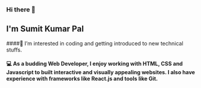 ### Hi there 👋
## I'm Sumit Kumar Pal

####👀 I’m interested in coding and getting introduced to new technical stuffs.
#### 💻 As a budding Web Developer, I enjoy working with HTML, CSS and Javascript to built interactive and visually appealing websites. I also have experience with frameworks like React.js and tools like Git.
<!--
**Sumitpal0572/Sumitpal0572** is a ✨ _special_ ✨ repository because its `README.md` (this file) appears on your GitHub profile.

Here are some ideas to get you started:
 🌱I’m a Full stack developer with a masters degree in Computer Application.
- 👯 I’m looking to collaborate on ...
- 🤔 I’m looking for help with othr experienced Developers.
- 💬 Ask me about ...
- 📫 How to reach me: asmyselfsumit@gmail.com
- 😄 Pronouns: ...
- ⚡ Fun fact: I am deeply in love with exploring new places.
-->
